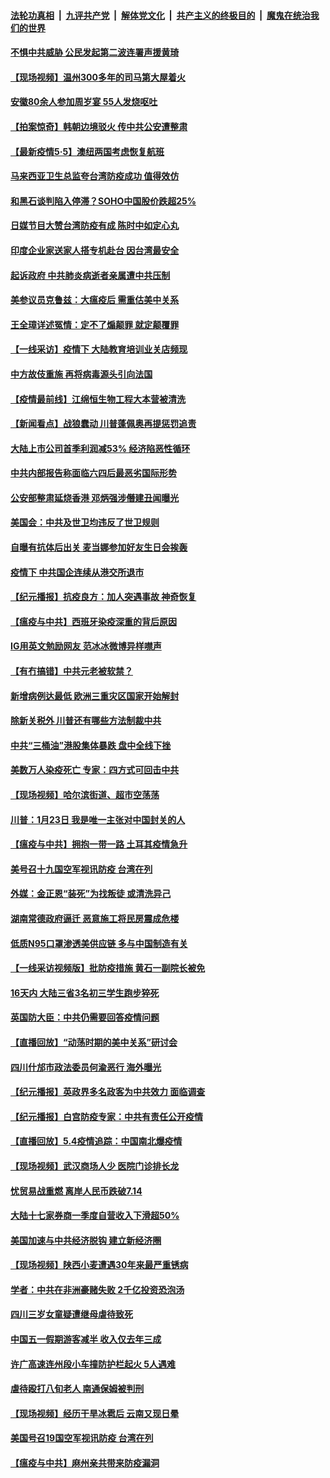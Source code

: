 

####  [法轮功真相](../../../../basic/blob/master/README.md?t=05051631) &nbsp;|&nbsp; [九评共产党](../../../../9ping.md/blob/master/README.md?t=05051631) &nbsp;|&nbsp; [解体党文化](../../../../jtdwh.md/blob/master/README.md?t=05051631)  &nbsp;|&nbsp; [共产主义的终极目的](../../../../gczydzjmd.md/blob/master/README.md?t=05051631) &nbsp;|&nbsp; [魔鬼在统治我们的世界](../../../../mgztzwmdsj.md/blob/master/README.md?t=05051631) 

#### [不惧中共威胁 公民发起第二波连署声援黄琦](../pages/nsc413/n12083955.md?t=05051631) 

#### [【现场视频】温州300多年的司马第大屋着火](../pages/nsc413/n12083702.md?t=05051631) 


#### [安徽80余人参加周岁宴 55人发烧呕吐](../pages/nsc413/n12083609.md?t=05051631) 

#### [【拍案惊奇】韩朝边境驳火 传中共公安遭整肃](../pages/nsc413/n12083397.md?t=05051631) 

#### [【最新疫情5·5】澳纽两国考虑恢复航班](../pages/nsc413/n12083279.md?t=05051631) 

#### [马来西亚卫生总监夸台湾防疫成功 值得效仿](../pages/nsc413/n12083517.md?t=05051631) 

#### [和黑石谈判陷入停滞？SOHO中国股价跌超25%](../pages/nsc413/n12083156.md?t=05051631) 

#### [日媒节目大赞台湾防疫有成 陈时中如定心丸](../pages/nsc413/n12083443.md?t=05051631) 

#### [印度企业家送家人搭专机赴台 因台湾最安全](../pages/nsc413/n12083331.md?t=05051631) 

#### [起诉政府 中共肺炎病逝者亲属遭中共压制](../pages/nsc413/n12083029.md?t=05051631) 

#### [美参议员克鲁兹：大瘟疫后 需重估美中关系](../pages/nsc413/n12082609.md?t=05051631) 

#### [王全璋详述冤情：定不了煽颠罪 就定颠覆罪](../pages/nsc413/n12083129.md?t=05051631) 

#### [【一线采访】疫情下 大陆教育培训业关店频现](../pages/nsc413/n12080385.md?t=05051631) 

#### [中方故伎重施 再将病毒源头引向法国](../pages/nsc413/n12082962.md?t=05051631) 

#### [【疫情最前线】江绵恒生物工程大本营被清洗](../pages/nsc413/n12083121.md?t=05051631) 

#### [【新闻看点】战狼蠢动 川普蓬佩奥再提惩罚追责](../pages/nsc413/n12082651.md?t=05051631) 

#### [大陆上市公司首季利润减53% 经济陷恶性循环](../pages/nsc413/n12083043.md?t=05051631) 

#### [中共内部报告称面临六四后最恶劣国际形势](../pages/nsc413/n12082913.md?t=05051631) 

#### [公安部整肃延烧香港 邓炳强涉僭建丑闻曝光](../pages/nsc413/n12083002.md?t=05051631) 

#### [美国会：中共及世卫均违反了世卫规则](../pages/nsc413/n12082518.md?t=05051631) 

#### [自曝有抗体后出关 麦当娜参加好友生日会挨轰](../pages/nsc413/n12082779.md?t=05051631) 

#### [疫情下 中共国企连续从港交所退市](../pages/nsc413/n12082825.md?t=05051631) 

#### [【纪元播报】抗疫良方：加人突遇事故 神奇恢复](../pages/nsc413/n12082082.md?t=05051631) 

#### [【瘟疫与中共】西班牙染疫深重的背后原因](../pages/nsc413/n12081813.md?t=05051631) 

#### [IG用英文勉励网友 范冰冰微博异样噤声](../pages/nsc413/n12082574.md?t=05051631) 

#### [【有冇搞错】中共元老被软禁？](../pages/nsc413/n12082688.md?t=05051631) 

#### [新增病例达最低 欧洲三重灾区国家开始解封](../pages/nsc413/n12082587.md?t=05051631) 

#### [除新关税外 川普还有哪些方法制裁中共](../pages/nsc413/n12080363.md?t=05051631) 

#### [中共“三桶油”港股集体暴跌 盘中全线下挫](../pages/nsc413/n12082531.md?t=05051631) 

#### [美数万人染疫死亡 专家：四方式可回击中共](../pages/nsc413/n12082612.md?t=05051631) 

#### [【现场视频】哈尔滨街道、超市空荡荡](../pages/nsc413/n12082210.md?t=05051631) 

#### [川普：1月23日 我是唯一主张对中国封关的人](../pages/nsc413/n12082325.md?t=05051631) 

#### [【瘟疫与中共】拥抱一带一路 土耳其疫情急升](../pages/nsc413/n12081926.md?t=05051631) 

#### [美号召十九国空军视讯防疫 台湾在列](../pages/nsc413/n12082045.md?t=05051631) 

#### [外媒：金正恩“装死”为找叛徒 或清洗异己](../pages/nsc413/n12082462.md?t=05051631) 

#### [湖南常德政府逼迁 恶意施工将民房震成危楼](../pages/nsc413/n12082439.md?t=05051631) 

#### [低质N95口罩渗透美供应链 多与中国制造有关](../pages/nsc413/n12081986.md?t=05051631) 


#### [【一线采访视频版】批防疫措施 黄石一副院长被免](../pages/nsc413/n12080735.md?t=05051631) 

#### [16天内 大陆三省3名初三学生跑步猝死](../pages/nsc413/n12081775.md?t=05051631) 

#### [英国防大臣：中共仍需要回答疫情问题](../pages/nsc413/n12082077.md?t=05051631) 

#### [【直播回放】“动荡时期的美中关系”研讨会](../pages/nsc413/n12082231.md?t=05051631) 

#### [四川什邡市政法委员何渝恶行 海外曝光](../pages/nsc413/n12076321.md?t=05051631) 

#### [【纪元播报】英政界多名政客为中共效力 面临调查](../pages/nsc413/n12081498.md?t=05051631) 

#### [【纪元播报】白宫防疫专家：中共有责任公开疫情](../pages/nsc413/n12081933.md?t=05051631) 

#### [【直播回放】5.4疫情追踪：中国南北爆疫情](../pages/nsc413/n12081951.md?t=05051631) 

#### [【现场视频】武汉商场人少 医院门诊排长龙](../pages/nsc413/n12081910.md?t=05051631) 

#### [忧贸易战重燃 离岸人民币跌破7.14](../pages/nsc413/n12081846.md?t=05051631) 

#### [大陆十七家券商一季度自营收入下滑超50%](../pages/nsc413/n12081802.md?t=05051631) 

#### [美国加速与中共经济脱钩 建立新经济圈](../pages/nsc413/n12081800.md?t=05051631) 

#### [【现场视频】陕西小麦遭遇30年来最严重锈病](../pages/nsc413/n12081572.md?t=05051631) 

#### [学者：中共在非洲豪赌失败 2千亿投资恐泡汤](../pages/nsc413/n12080590.md?t=05051631) 

#### [四川三岁女童疑遭继母虐待致死](../pages/nsc413/n12081616.md?t=05051631) 

#### [中国五一假期游客减半 收入仅去年三成](../pages/nsc413/n12081444.md?t=05051631) 

#### [许广高速连州段小车撞防护栏起火 5人遇难](../pages/nsc413/n12081208.md?t=05051631) 

#### [虐待殴打八旬老人 南通保姆被判刑](../pages/nsc413/n12081342.md?t=05051631) 

#### [【现场视频】经历干旱冰雹后 云南又现日晕](../pages/nsc413/n12080926.md?t=05051631) 

#### [美国号召19国空军视讯防疫 台湾在列](../pages/nsc413/n12081164.md?t=05051631) 

#### [【瘟疫与中共】麻州亲共带来防疫漏洞](../pages/nsc413/n12073515.md?t=05051631) 

